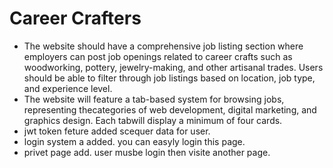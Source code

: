 # Career Crafters

- The website should have a comprehensive job listing section where employers can post job openings related to career crafts such as woodworking, pottery, jewelry-making, and other artisanal trades. Users should be able to filter through job listings based on location, job type, and experience level.
- The website will feature a tab-based system for browsing jobs, representing thecategories of web development, digital marketing, and graphics design. Each tabwill display a minimum of four cards.
- jwt token feture added scequer data for user.
- login system a added. you can easyly login this page.
- privet page add. user musbe login then visite another page.
